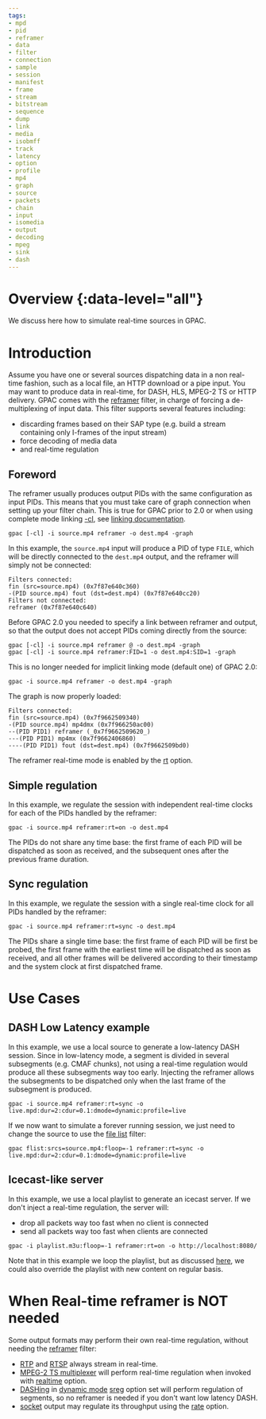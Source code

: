 ```yaml
---
tags:
- mpd
- pid
- reframer
- data
- filter
- connection
- sample
- session
- manifest
- frame
- stream
- bitstream
- sequence
- dump
- link
- media
- isobmff
- track
- latency
- option
- profile
- mp4
- graph
- source
- packets
- chain
- input
- isomedia
- output
- decoding
- mpeg
- sink
- dash
---
```




# Overview {:data-level="all"}

We discuss here how to simulate real-time sources in GPAC.  


# Introduction 

Assume you have one or several sources dispatching data in a non real-time fashion, such as a local file, an HTTP download or a pipe input. You may want to produce data in real-time, for DASH, HLS, MPEG-2 TS or HTTP delivery. 
GPAC comes with the [reframer](reframer) filter, in charge of forcing a de-multiplexing of input data. This filter supports several features including:

- discarding frames based on their SAP type (e.g. build a stream containing only I-frames of the input stream)
- force decoding of media data
- and real-time regulation

## Foreword

The reframer usually produces output PIDs with the same configuration as input PIDs. This means that you must take care of graph connection when setting up your filter chain.
This is true for GPAC prior to 2.0 or when using complete mode linking [-cl](gpac_general#cl), see [linking documentation](filters_general#filter-linking-link).
```
gpac [-cl] -i source.mp4 reframer -o dest.mp4 -graph
```

In this example, the `source.mp4` input will produce a PID of type `FILE`, which will be directly connected to the `dest.mp4` output, and the reframer will simply not be connected:

```
Filters connected:
fin (src=source.mp4) (0x7f87e640c360)
-(PID source.mp4) fout (dst=dest.mp4) (0x7f87e640cc20)
Filters not connected:
reframer (0x7f87e640c640)
```

Before GPAC 2.0 you needed to specify a link between reframer and output, so that the output does not accept PIDs coming directly from the source:

```
gpac [-cl] -i source.mp4 reframer @ -o dest.mp4 -graph
gpac [-cl] -i source.mp4 reframer:FID=1 -o dest.mp4:SID=1 -graph
```


This is no longer needed for implicit linking mode (default one) of GPAC 2.0:
```
gpac -i source.mp4 reframer -o dest.mp4 -graph
```

The graph is now properly loaded:
```
Filters connected:
fin (src=source.mp4) (0x7f9662509340)
-(PID source.mp4) mp4dmx (0x7f966250ac00)
--(PID PID1) reframer (_0x7f9662509620_)
---(PID PID1) mp4mx (0x7f9662406860)
----(PID PID1) fout (dst=dest.mp4) (0x7f9662509bd0)
```


The reframer real-time mode is enabled by the [rt](reframer#rt) option.

## Simple regulation
In this example, we regulate the session with independent real-time clocks for each of the PIDs handled by the reframer:

```
gpac -i source.mp4 reframer:rt=on -o dest.mp4
```

The PIDs do not share any time base: the first frame of each PID will be dispatched as soon as received, and the subsequent ones after the previous frame duration.

## Sync regulation
In this example, we regulate the session with a single real-time clock for all PIDs handled by the reframer:

```
gpac -i source.mp4 reframer:rt=sync -o dest.mp4
```

The PIDs share a single time base: the first frame of each PID will be first be probed, the first frame with the earliest time will be dispatched as soon as received, and all other frames will be delivered according to their timestamp and the system clock at first dispatched frame.

# Use Cases

## DASH Low Latency example
In this example, we use a local source to generate a low-latency DASH session. Since in low-latency mode, a segment is divided in several subsegments (e.g. CMAF chunks), not using a real-time regulation would produce all these subsegments way too early. Injecting the reframer allows the subsegments to be dispatched only when the last frame of the subsegment is produced.

```
gpac -i source.mp4 reframer:rt=sync -o live.mpd:dur=2:cdur=0.1:dmode=dynamic:profile=live
```

If we now want to simulate a forever running session, we just need to change the source to use the [file list](flist) filter:

```
gpac flist:srcs=source.mp4:floop=-1 reframer:rt=sync -o live.mpd:dur=2:cdur=0.1:dmode=dynamic:profile=live
```

## Icecast-like server
In this example, we use a local playlist to generate an icecast server. If we don't inject a real-time regulation, the server will:

- drop all packets way too fast when no client is connected
- send all packets way too fast when clients are connected

```
gpac -i playlist.m3u:floop=-1 reframer:rt=on -o http://localhost:8080/
```

Note that in this example we loop the playlist, but as discussed [here](flist#playlist-mode), we could also override the playlist with new content on regular basis.


# When Real-time reframer is NOT needed

Some output formats may perform their own real-time regulation, without needing the [reframer](reframer) filter: 
- [RTP](rtpout) and [RTSP](rtspout) always stream in real-time.
- [MPEG-2 TS multiplexer](m2tsmx) will perform real-time regulation when invoked with [realtime](m2tsmx#realtime) option.
- [DASHing](dasher) in [dynamic mode](dasher#dmode) [sreg](dasher#sreg) option set will perform regulation of segments, so no reframer is needed if you don't want low latency DASH.
- [socket](sockout) output may regulate its throughput using the [rate](sockout#rate) option.

